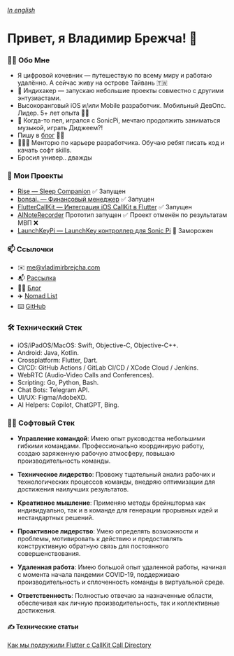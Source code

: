 *[In english](README.md)*

# Привет, я Владимир Брежча! 👋

### 🙋‍♂️ Обо Мне

- Я цифровой кочевник — путешествую по всему миру и работаю удалённо. А сейчас живу на острове Тайвань 🇹🇼
- 💎 Индихакер — запускаю небольшие проекты совместно с другими энтузиастами.
- Высокоранговый iOS и/или Mobile разработчик. Мобильный ДевОпс. Лидер. 5+ лет опыта 💪🏻
- 🎹 Когда-то пел, игрался с SonicPi, мечтаю продолжить заниматься музыкой, играть Диджеем?!
- Пишу в [блог](https://blog.vladimirbrejcha.com) ✍🏻
- 👨🏻‍🏫 Менторю по карьере разработчика. Обучаю ребят писать код и качать софт skills.
- Бросил универ.. дважды

### 🚀 Мои Проекты

- [Rise — Sleep Companion](https://rise.vladimirbrejcha.com) ✅ Запущен
- [bonsai. — Финансовый менеджер](https://github.com/appbonsai) ✅ Запущен
- [FlutterCallKit — Интеграция iOS CallKit в Flutter](https://github.com/voximplant/flutter_callkit) ✅ Запущен
- [AINoteRecorder](https://apps.apple.com/us/app/ai-note-recorder/id6449199489) Прототип запущен ✅ Проект отменён по результатам МВП ❌
- [LaunchKeyPi — LaunchKey контроллер для Sonic Pi](https://github.com/VladimirBrejcha/LaunchkeyPi) 🛑 Заморожен

### 📫 Ссылочки


- ✉️ me@vladimirbrejcha.com
- 📬 [Рассылка](https://subscribe.vladimirbrejcha.com)
- ✍🏻 [Блог](https://blog.vladimirbrejcha.com)
- ✈️ [Nomad List](https://nomadlist.com/@vladimirbrejcha)
- ⌨️ [GitHub](https://github.com/vladimirbrejcha)

### 🛠 Технический Стек

- iOS/iPadOS/MacOS: Swift, Objective-C, Objective-C++.
- Android: Java, Kotlin.
- Crossplatform: Flutter, Dart.
- CI/CD: GitHub Actions / GitLab CI/CD / XCode Cloud / Jenkins.
- WebRTC (Audio-Video Calls and Conferences).
- Scripting: Go, Python, Bash.
- Chat Bots: Telegram API.
- UI/UX: Figma/AdobeXD.
- AI Helpers: Copilot, ChatGPT, Bing.

### 🧘🏻 Софтовый Стек

- **Управление командой**: Имею опыт руководства небольшими гибкими командами. Профессионально координирую работу, создаю заряженную рабочую атмосферу, повышаю производительность команды.

- **Техническое лидерство**: Провожу тщательный анализ рабочих и технологических процессов команды, внедряю оптимизации для достижения наилучших результатов.

- **Креативное мышление**: Применяю методы брейншторма как индивидуально, так и в команде для генерации прорывных идей и нестандартных решений.

- **Проактивное лидерство**: Умею определять возможности и проблемы, мотивировать к действию и предоставлять конструктивную обратную связь для постоянного совершенствования.

- **Удаленная работа**: Имею большой опыт удаленной работы, начиная с момента начала пандемии COVID-19, поддерживаю производительность и сплоченность команды в виртуальной среде.

- **Ответственность**: Полностью отвечаю за назначенные области, обеспечивая как личную производительность, так и коллективные достижения.

#### ✍️ Технические статьи

[Как мы подружили Flutter с CallKit Call Directory](https://habr.com/ru/company/Voximplant/blog/553422/)
